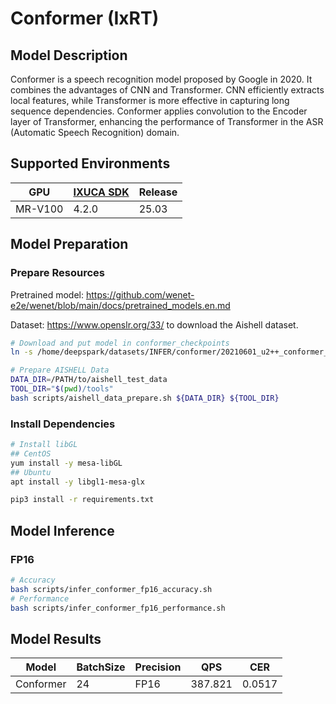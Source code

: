 # Conformer (IxRT)

## Model Description

Conformer is a speech recognition model proposed by Google in 2020. It combines the advantages of CNN and Transformer. CNN efficiently extracts local features, while Transformer is more effective in capturing long sequence dependencies. Conformer applies convolution to the Encoder layer of Transformer, enhancing the performance of Transformer in the ASR (Automatic Speech Recognition) domain.

## Supported Environments

| GPU    | [IXUCA SDK](https://gitee.com/deep-spark/deepspark#%E5%A4%A9%E6%95%B0%E6%99%BA%E7%AE%97%E8%BD%AF%E4%BB%B6%E6%A0%88-ixuca) | Release |
|--------|-----------|---------|
| MR-V100 | 4.2.0     |  25.03  |

## Model Preparation

### Prepare Resources

Pretrained model: <https://github.com/wenet-e2e/wenet/blob/main/docs/pretrained_models.en.md>

Dataset: <https://www.openslr.org/33/> to download the Aishell dataset.

```bash
# Download and put model in conformer_checkpoints
ln -s /home/deepspark/datasets/INFER/conformer/20210601_u2++_conformer_exp_aishell ./conformer_checkpoints

# Prepare AISHELL Data
DATA_DIR=/PATH/to/aishell_test_data
TOOL_DIR="$(pwd)/tools"
bash scripts/aishell_data_prepare.sh ${DATA_DIR} ${TOOL_DIR}
```

### Install Dependencies

```bash
# Install libGL
## CentOS
yum install -y mesa-libGL
## Ubuntu
apt install -y libgl1-mesa-glx

pip3 install -r requirements.txt
```

## Model Inference

### FP16

```bash
# Accuracy
bash scripts/infer_conformer_fp16_accuracy.sh
# Performance
bash scripts/infer_conformer_fp16_performance.sh
```

## Model Results

| Model     | BatchSize | Precision | QPS     | CER    |
| --------- | --------- | --------- | ------- | ------ |
| Conformer | 24        | FP16      | 387.821 | 0.0517 |
